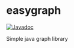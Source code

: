 # easygraph
[![Javadoc](https://img.shields.io/badge/JavaDoc-Online-green)](https://MyYogurt.github.io/easygraph/javadoc/)

Simple java graph library
